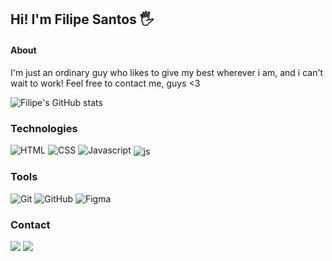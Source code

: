 ## Hi! I'm Filipe Santos 🖐️

#### About
I'm just an ordinary guy who likes to give my best wherever i am, and i can't wait to work! Feel free to contact me, guys <3

![Filipe's GitHub stats](https://github-readme-stats.vercel.app/api?username=filipesantos07&show_icons=true&theme=midnight-purple)

### Technologies

<div style="display: inline_block">
   <img alt="HTML" src="https://img.shields.io/badge/html5-%230d1117.svg?style=for-the-badge&logo=html5"/>
  <img alt="CSS" src="https://img.shields.io/badge/css3-%230d1117.svg?style=for-the-badge&logo=css3&logoColor=1572B6"/>
  <img alt="Javascript" src="https://img.shields.io/badge/javascript-%230d1117.svg?style=for-the-badge&logo=javascript"/>
  <img align="center" alt="js" src="https://img.shields.io/badge/React-20232A?style=for-the-badge&logo=react&logoColor=61DAFB" />
  
  ### Tools

  <img alt="Git" src="https://img.shields.io/badge/git-%230d1117.svg?style=for-the-badge&logo=git"/>
  <img alt="GitHub" src="https://img.shields.io/badge/GitHub-%230d1117.svg?style=for-the-badge&logo=GitHub"/>
  <img alt="Figma" src="https://img.shields.io/badge/Figma-%230d1117.svg?style=for-the-badge&logo=Figma"/>
  
  ### Contact
  <p align="justify">
  <a href="https://www.linkedin.com/in/devnicolasoliveira/"><img src="https://img.shields.io/badge/linkedin-%230d1117.svg?style=for-the-  badge&logo=linkedin&logoColor=0077B5"/></a>
  <a href="mailto:nicolasoliveira3002@gmail.com"><img src="https://img.shields.io/badge/gmail-%230d1117.svg?style=for-the-badge&logo=gmail&logoColor=0077B5"/></a>
</p>
</div><br/>
